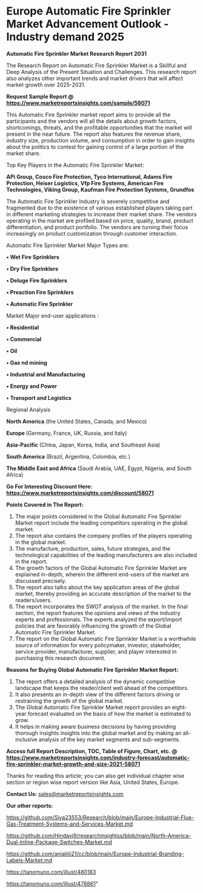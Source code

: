 # Europe Automatic Fire Sprinkler Market Advancement Outlook - Industry demand 2025

<strong>Automatic Fire Sprinkler Market Research Report 2031</strong>

The Research Report on Automatic Fire Sprinkler Market is a Skillful and Deep Analysis of the Present Situation and Challenges. This research report also analyzes other important trends and market drivers that will affect market growth over 2025-2031.

<strong>Request Sample Report @ <a href=https://www.marketreportsinsights.com/sample/58071>https://www.marketreportsinsights.com/sample/58071</a></strong>

This Automatic Fire Sprinkler market report aims to provide all the participants and the vendors will all the details about growth factors, shortcomings, threats, and the profitable opportunities that the market will present in the near future. The report also features the revenue share, industry size, production volume, and consumption in order to gain insights about the politics to contest for gaining control of a large portion of the market share.

Top Key Players in the Automatic Fire Sprinkler Market:

<strong>APi Group, Cosco Fire Protection, Tyco International, Adams Fire Protection, Heiser Logistics, Vfp Fire Systems, American Fire Technologies, Viking Group, Kaufman Fire Protection Systems, Grundfos</strong>

The Automatic Fire Sprinkler Industry is severely competitive and fragmented due to the existence of various established players taking part in different marketing strategies to increase their market share. The vendors operating in the market are profiled based on price, quality, brand, product differentiation, and product portfolio. The vendors are turning their focus increasingly on product customization through customer interaction.

Automatic Fire Sprinkler Market Major Types are:

<strong>• Wet Fire Sprinklers

• Dry Fire Sprinklers

• Deluge Fire Sprinklers

• Preaction Fire Sprinklers

• Automatic Fire Sprinkler</strong>

Market Major end-user applications :

<strong>• Residential

• Commercial

• Oil

• Gas nd mining

• Industrial and Manufacturing

• Energy and Power

• Transport and Logistics</strong>

Regional Analysis

</u><strong><b>North America</b></strong> (the United States, Canada, and Mexico)

<strong><b>Europe </b></strong>(Germany, France, UK, Russia, and Italy)

<strong><b>Asia-Pacific</b></strong> (China, Japan, Korea, India, and Southeast Asia)

<strong><b>South America</b></strong> (Brazil, Argentina, Colombia, etc.)

<strong><b>The Middle East and Africa</b></strong> (Saudi Arabia, UAE, Egypt, Nigeria, and South Africa)

<strong>Go For Interesting Discount Here: <a href=https://www.marketreportsinsights.com/discount/58071>https://www.marketreportsinsights.com/discount/58071</a></strong>

<strong>Points Covered in The Report:</strong>
<ol>
  <li>The major points considered in the Global Automatic Fire Sprinkler Market report include the leading competitors operating in the global market.</li>
  <li>The report also contains the company profiles of the players operating in the global market.</li>
  <li>The manufacture, production, sales, future strategies, and the technological capabilities of the leading manufacturers are also included in the report.</li>
  <li>The growth factors of the Global Automatic Fire Sprinkler Market are explained in-depth, wherein the different end-users of the market are discussed precisely.</li>
  <li>The report also talks about the key application areas of the global market, thereby providing an accurate description of the market to the readers/users.</li>
  <li>The report incorporates the SWOT analysis of the market. In the final section, the report features the opinions and views of the industry experts and professionals. The experts analyzed the export/import policies that are favorably influencing the growth of the Global Automatic Fire Sprinkler Market.</li>
  <li>The report on the Global Automatic Fire Sprinkler Market is a worthwhile source of information for every policymaker, investor, stakeholder, service provider, manufacturer, supplier, and player interested in purchasing this research document.</li>
</ol>
<strong>Reasons for Buying Global Automatic Fire Sprinkler Market Report:</strong>

<ol>
  <li>The report offers a detailed analysis of the dynamic competitive landscape that keeps the reader/client well ahead of the competitors.</li>
  <li>It also presents an in-depth view of the different factors driving or restraining the growth of the global market.</li>
  <li>The Global Automatic Fire Sprinkler Market report provides an eight-year forecast evaluated on the basis of how the market is estimated to grow.</li>
  <li>It helps in making aware business decisions by having providing thorough insights insights into the global market and by making an all-inclusive analysis of the key market segments and sub-segments.</li>
</ol>
<strong>Access full Report Description, TOC, Table of Figure, Chart, etc. @ <a href=https://www.marketreportsinsights.com/industry-forecast/automatic-fire-sprinkler-market-growth-and-size-2021-58071>https://www.marketreportsinsights.com/industry-forecast/automatic-fire-sprinkler-market-growth-and-size-2021-58071</a></strong>


Thanks for reading this article; you can also get individual chapter wise section or region wise report version like Asia, United States, Europe.

<strong>Contact Us:</strong>
sales@marketreportsinsights.com

<strong>Our other reports:</strong>

<a href=https://github.com/Siya23553/Research/blob/main/Europe-Industrial-Flue-Gas-Treatment-Systems-and-Services-Market.md>https://github.com/Siya23553/Research/blob/main/Europe-Industrial-Flue-Gas-Treatment-Systems-and-Services-Market.md</a>

<a href=https://github.com/Hindavi9/researchinsightss/blob/main/North-America-Dual-Inline-Package-Switches-Market.md>https://github.com/Hindavi9/researchinsightss/blob/main/North-America-Dual-Inline-Package-Switches-Market.md</a>

<a href=https://github.com/anjaliiii21/cc/blob/main/Europe-Industrial-Branding-Labels-Market.md>https://github.com/anjaliiii21/cc/blob/main/Europe-Industrial-Branding-Labels-Market.md</a>

<a href=https://tanomuno.com/illust/480183>https://tanomuno.com/illust/480183</a>

<a href=https://tanomuno.com/illust/478861>https://tanomuno.com/illust/478861</a>"
